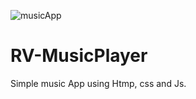 ![musicApp](https://user-images.githubusercontent.com/93822992/159152399-0fc8a1ed-bcaa-45e8-966a-34da3af14d57.jpg)
# RV-MusicPlayer
Simple music App using Htmp, css and Js.
